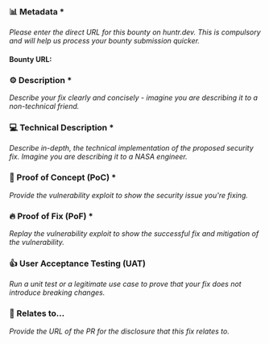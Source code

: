 ### 📊 Metadata *

_Please enter the direct URL for this bounty on huntr.dev. This is compulsory and will help us process your bounty submission quicker._

#### Bounty URL:

### ⚙️ Description *

_Describe your fix clearly and concisely - imagine you are describing it to a non-technical friend._

### 💻 Technical Description *

_Describe in-depth, the technical implementation of the proposed security fix. Imagine you are describing it to a NASA engineer._

### 🐛 Proof of Concept (PoC) *

_Provide the vulnerability exploit to show the security issue you're fixing._

### 🔥 Proof of Fix (PoF) *

_Replay the vulnerability exploit to show the successful fix and mitigation of the vulnerability._

### 👍 User Acceptance Testing (UAT)

_Run a unit test or a legitimate use case to prove that your fix does not introduce breaking changes._

### 🔗 Relates to...

_Provide the URL of the PR for the disclosure that this fix relates to._
